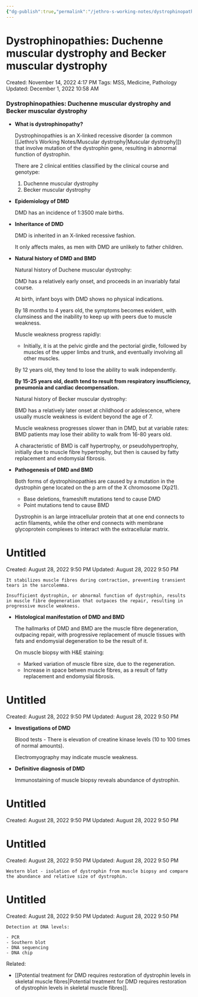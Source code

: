 ```yaml
---
{"dg-publish":true,"permalink":"/jethro-s-working-notes/dystrophinopathies-duchenne-muscular-dystrophy-and/","dgPassFrontmatter":true}
---
```



# Dystrophinopathies: Duchenne muscular dystrophy and Becker muscular dystrophy

Created: November 14, 2022 4:17 PM
Tags: MSS, Medicine, Pathology
Updated: December 1, 2022 10:58 AM

### Dystrophinopathies: Duchenne muscular dystrophy and Becker muscular dystrophy

- ********************************************What is dystrophinopathy?********************************************
    
    Dystrophinopathies is an X-linked recessive disorder (a common [[Jethro’s Working Notes/Muscular dystrophy\|Muscular dystrophy]]) that involve mutation of the dystrophin gene, resulting in abnormal function of dystrophin.
    
    There are 2 clinical entities classified by the clinical course and genotype:
    
    1. Duchenne muscular dystrophy
    2. Becker muscular dystrophy
- **********************************************************************Epidemiology of DMD**********************************************************************
    
    DMD has an incidence of 1:3500 male births.
    
- ******************************************Inheritance of DMD******************************************
    
    DMD is inherited in an X-linked recessive fashion.
    
    It only affects males, as men with DMD are unlikely to father children.
    
- ********************************************Natural history of DMD and BMD********************************************
    
    Natural history of Duchene muscular dystrophy:
    
    DMD has a relatively early onset, and proceeds in an invariably fatal course.
    
    At birth, infant boys with DMD shows no physical indications.
    
    By 18 months to 4 years old, the symptoms becomes evident, with clumsiness and the inability to keep up with peers due to muscle weakness.
    
    Muscle weakness progress rapidly:
    
    - Initially, it is at the pelvic girdle and the pectorial girdle, followed by muscles of the upper limbs and trunk, and eventually involving all other muscles.
    
    By 12 years old, they tend to lose the ability to walk independently.
    
    **********************************************************************************************************************************************************************************************************************************By 15-25 years old, death tend to result from respiratory insufficiency, pneumonia and cardiac decompensation.**********************************************************************************************************************************************************************************************************************************
    
    Natural history of Becker muscular dystrophy:
    
    BMD has a relatively later onset at childhood or adolescence, where usually muscle weakness is evident beyond the age of 7.
    
    Muscle weakness progresses slower than in DMD, but at variable rates: BMD patients may lose their ability to walk from 16-80 years old.
    
    A characteristic of BMD is calf hypertrophy, or pseudohypertrophy, initially due to muscle fibre hypertrophy, but then is caused by fatty replacement and endomysial fibrosis.
    
- ******************************************************Pathogenesis of DMD and BMD******************************************************
    
    Both forms of dystrophinopathies are caused by a mutation in the dystrophin gene located on the p arm of the X chromosome (Xp21).
    
    - Base deletions, frameshift mutations tend to cause DMD
    - Point mutations tend to cause BMD
    
    Dystrophin is an large intracellular protein that at one end connects to actin filaments, while the other end connects with membrane glycoprotein complexes to interact with the extracellular matrix.
    
    
<div class="transclusion internal-embed is-loaded"><div class="markdown-embed">





# Untitled

Created: August 28, 2022 9:50 PM
Updated: August 28, 2022 9:50 PM

</div></div>

    
    It stabilizes muscle fibres during contraction, preventing transient tears in the sarcolemma.
    
    Insufficient dystrophin, or abnormal function of dystrophin, results in muscle fibre degeneration that outpaces the repair, resulting in progressive muscle weakness.
    
- **********************************************************************************Histological manifestation of DMD and BMD**********************************************************************************
    
    The hallmarks of DMD and BMD are the muscle fibre degeneration, outpacing repair, with progressive replacement of muscle tissues with fats and endomysial degeneration to be the result of it.
    
    On muscle biopsy with H&E staining:
    
    - Marked variation of muscle fibre size, due to the regeneration.
    - Increase in space betwen muscle fibres, as a result of fatty replacement and endomysial fibrosis.
    
    
<div class="transclusion internal-embed is-loaded"><div class="markdown-embed">





# Untitled

Created: August 28, 2022 9:50 PM
Updated: August 28, 2022 9:50 PM

</div></div>

    
- ******Investigations of DMD******
    
    Blood tests - There is elevation of creatine kinase levels (10 to 100 times of normal amounts).
    
    Electromyography may indicate muscle weakness.
    
- ******************************************************Definitive diagnosis of DMD******************************************************
    
    Immunostaining of muscle biopsy reveals abundance of dystrophin.
    
    
<div class="transclusion internal-embed is-loaded"><div class="markdown-embed">





# Untitled

Created: August 28, 2022 9:50 PM
Updated: August 28, 2022 9:50 PM

</div></div>

    
    
<div class="transclusion internal-embed is-loaded"><div class="markdown-embed">





# Untitled

Created: August 28, 2022 9:50 PM
Updated: August 28, 2022 9:50 PM

</div></div>

    
    Western blot - isolation of dystrophin from muscle biopsy and compare the abundance and relative size of dystrophin.
    
    
<div class="transclusion internal-embed is-loaded"><div class="markdown-embed">





# Untitled

Created: August 28, 2022 9:50 PM
Updated: August 28, 2022 9:50 PM

</div></div>

    
    Detection at DNA levels:
    
    - PCR
    - Southern blot
    - DNA sequencing
    - DNA chip

Related:

- [[Potential treatment for DMD requires restoration of dystrophin levels in skeletal muscle fibres\|Potential treatment for DMD requires restoration of dystrophin levels in skeletal muscle fibres]].